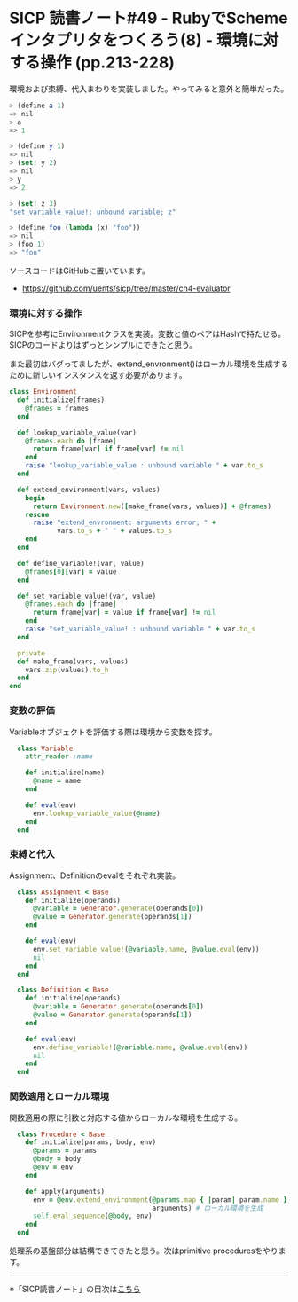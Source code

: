 SICP 読書ノート#49 - RubyでSchemeインタプリタをつくろう(8) - 環境に対する操作 (pp.213-228)
======================================

環境および束縛、代入まわりを実装しました。やってみると意外と簡単だった。

```scheme
> (define a 1)
=> nil
> a
=> 1

> (define y 1)
=> nil
> (set! y 2)
=> nil
> y
=> 2

> (set! z 3)
"set_variable_value!: unbound variable; z"

> (define foo (lambda (x) "foo"))
=> nil
> (foo 1)
=> "foo"
```

ソースコードはGitHubに置いています。

- https://github.com/uents/sicp/tree/master/ch4-evaluator


### 環境に対する操作

SICPを参考にEnvironmentクラスを実装。変数と値のペアはHashで持たせる。SICPのコードよりはずっとシンプルにできたと思う。

また最初はバグってましたが、extend_envronment()はローカル環境を生成するために新しいインスタンスを返す必要があります。

```ruby
class Environment
  def initialize(frames)
    @frames = frames
  end

  def lookup_variable_value(var)
    @frames.each do |frame|
      return frame[var] if frame[var] != nil
    end
    raise "lookup_variable_value : unbound variable " + var.to_s
  end

  def extend_environment(vars, values)
    begin
      return Environment.new([make_frame(vars, values)] + @frames)
    rescue
      raise "extend_envronment: arguments error; " +
            vars.to_s + " " + values.to_s
    end
  end

  def define_variable!(var, value)
    @frames[0][var] = value
  end

  def set_variable_value!(var, value)
    @frames.each do |frame|
      return frame[var] = value if frame[var] != nil
    end
    raise "set_variable_value! : unbound variable " + var.to_s
  end

  private
  def make_frame(vars, values)
    vars.zip(values).to_h
  end
end
```

### 変数の評価

Variableオブジェクトを評価する際は環境から変数を探す。

```ruby
  class Variable
    attr_reader :name

    def initialize(name)
      @name = name
    end

    def eval(env)
      env.lookup_variable_value(@name)
    end
  end
```

### 束縛と代入

Assignment、Definitionのevalをそれぞれ実装。

```ruby
  class Assignment < Base
    def initialize(operands)
      @variable = Generator.generate(operands[0])
      @value = Generator.generate(operands[1])      
    end

    def eval(env)
      env.set_variable_value!(@variable.name, @value.eval(env))
      nil
    end
  end

  class Definition < Base
    def initialize(operands)
      @variable = Generator.generate(operands[0])
      @value = Generator.generate(operands[1])      
    end

    def eval(env)
      env.define_variable!(@variable.name, @value.eval(env))
      nil
    end
  end
```

### 関数適用とローカル環境

関数適用の際に引数と対応する値からローカルな環境を生成する。

```ruby
  class Procedure < Base
    def initialize(params, body, env)
      @params = params
      @body = body
      @env = env
    end

    def apply(arguments)
      env = @env.extend_environment(@params.map { |param| param.name },
                                    arguments) # ローカル環境を生成
      self.eval_sequence(@body, env)
    end
  end
```

処理系の基盤部分は結構できてきたと思う。次はprimitive proceduresをやります。

--------------------------------

※「SICP読書ノート」の目次は[こちら](/entry/sicp/index)


<script type="text/x-mathjax-config">
  MathJax.Hub.Config({ tex2jax: { inlineMath: [['$','$'], ["\\(","\\)"]] } });
</script>
<script type="text/javascript"
  src="http://cdn.mathjax.org/mathjax/latest/MathJax.js?config=TeX-AMS_HTML">
</script>
<meta http-equiv="X-UA-Compatible" CONTENT="IE=EmulateIE7" />

